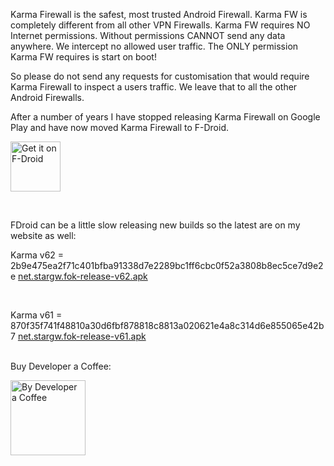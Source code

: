 Karma Firewall is the safest, most trusted Android Firewall. Karma FW is completely different from all other VPN Firewalls. Karma FW requires NO Internet permissions. Without permissions CANNOT send any data anywhere. We intercept no allowed user traffic. The ONLY permission Karma FW requires is start on boot!

So please do not send any requests for customisation that would require Karma Firewall to inspect a users traffic. We leave that to all the other Android Firewalls.

After a number of years I have stopped releasing Karma Firewall on Google Play and have now moved Karma Firewall to F-Droid.

[<img src="https://fdroid.gitlab.io/artwork/badge/get-it-on.png"
     alt="Get it on F-Droid"
     height="80">](https://f-droid.org/packages/net.stargw.fok/)

<br>

FDroid can be a little slow releasing new builds so the latest are on my website as well:

Karma v62 = 2b9e475ea2f71c401bfba91338d7e2289bc1ff6cbc0f52a3808b8ec5ce7d9e2e  [net.stargw.fok-release-v62.apk](https://www.stargw.net/android/apks/net.stargw.fok-release-v62.apk)

<br>

Karma v61 = 870f35f741f48810a30d6fbf878818c8813a020621e4a8c314d6e855065e42b7  [net.stargw.fok-release-v61.apk](https://www.stargw.net/android/apks/net.stargw.fok-release-v61.apk)

<br>
Buy Developer a Coffee:
<br>

[<img src="https://www.stargw.net/android/karma/images/coffee-buy2.png"
     alt="By Developer a Coffee"
     height="120">](https://www.stargw.net/money/?android)
     
